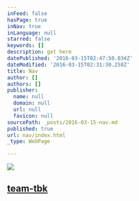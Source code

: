```yaml
---
inFeed: false
hasPage: true
inNav: true
inLanguage: null
starred: false
keywords: []
description: get here
datePublished: '2016-03-15T02:47:50.034Z'
dateModified: '2016-03-15T02:31:30.258Z'
title: Nav
author: []
authors: []
publisher:
  name: null
  domain: null
  url: null
  favicon: null
sourcePath: _posts/2016-03-15-nav.md
published: true
url: nav/index.html
_type: WebPage

---
```

![](https://the-grid-user-content.s3-us-west-2.amazonaws.com/fd79fe7c-3855-4a13-b42a-f5edb11d597f.png)

## [team-tbk][0]

[0]: http://team-tbk.net/